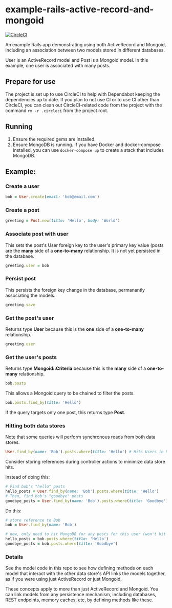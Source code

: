 # example-rails-active-record-and-mongoid

[![CircleCI](https://circleci.com/gh/welkie/example-rails-active-record-and-mongoid/tree/master.svg?style=svg)](https://circleci.com/gh/welkie/example-rails-active-record-and-mongoid/tree/master)

An example Rails app demonstrating using both ActiveRecord and Mongoid, including an association between two models stored in different databases.

User is an ActiveRecord model and Post is a Mongoid model. In this example, one user is associated with many posts.

## Prepare for use

The project is set up to use CircleCI to help with Dependabot keeping the dependencies up to date. If you plan to not use CI or to use CI other than CircleCI, you can clean out CircleCI-related code from the project with the command `rm -r .circleci` from the project root.

## Running

1. Ensure the required gems are installed.
1. Ensure MongoDB is running. If you have Docker and docker-compose installed, you can use `docker-compose up` to create a stack that includes MongoDB.

## Example:

### Create a user

```ruby
bob = User.create(email: 'bob@email.com')
```

### Create a post

```ruby
greeting = Post.new(title: 'Hello', body: 'World')
```

### Associate post with user

This sets the post's User foreign key to the user's primary key value (posts are the **many** side of a **one-to-many** relationship. It is not yet persisted in the database.

```ruby
greeting.user = bob
```

### Persist post

This persists the foreign key change in the database, permanantly associating the models.

```ruby
greeting.save
```

### Get the post's user

Returns type **User** because this is the **one** side of a **one-to-many** relationship.

```ruby
greeting.user
```

### Get the user's posts

Returns type **Mongoid::Criteria** because this is the **many** side of a **one-to-many** relationship. 

```ruby
bob.posts
```

This allows a Mongoid query to be chained to filter the posts.

```ruby
bob.posts.find_by(title: 'Hello')
```

If the query targets only one post, this returns type **Post**.

### Hitting both data stores

Note that some queries will perform synchronous reads from both data stores.

```ruby
User.find_by(name: 'Bob').posts.where(title: 'Hello') # Hits Users in Postgres, then Posts in MongoDB
```

Consider storing references during controller actions to minimize data store hits.

Instead of doing this:

```ruby
# Find bob's "hello" posts
hello_posts = User.find_by(name: 'Bob').posts.where(title: 'Hello')
# Then, find bob's "goodbye" posts
goodbye_posts = User.find_by(name: 'Bob').posts.where(title: 'Goodbye')
```

Do this:

```ruby
# store reference to Bob
bob = User.find_by(name: 'Bob')

# now, only need to hit MongoDB for any posts for this user (won't hit Postgres again)
hello_posts = bob.posts.where(title: 'Hello')
goodbye_posts = bob.posts.where(title: 'Goodbye')
```

### Details

See the model code in this repo to see how defining methods on each model that interact with the other data store's API links the models together, as if you were using just ActiveRecord or just Mongoid.

These concepts apply to more than just ActiveRecord and Mongoid. You can link models from any persistence mechanism, including databases, REST endpoints, memory caches, etc, by defining methods like these.
